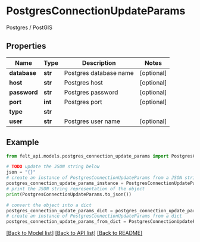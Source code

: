 # PostgresConnectionUpdateParams

Postgres / PostGIS

## Properties

Name | Type | Description | Notes
------------ | ------------- | ------------- | -------------
**database** | **str** | Postgres database name | [optional] 
**host** | **str** | Postgres host | [optional] 
**password** | **str** | Postgres password | [optional] 
**port** | **int** | Postgres port | [optional] 
**type** | **str** |  | 
**user** | **str** | Postgres user name | [optional] 

## Example

```python
from felt_api.models.postgres_connection_update_params import PostgresConnectionUpdateParams

# TODO update the JSON string below
json = "{}"
# create an instance of PostgresConnectionUpdateParams from a JSON string
postgres_connection_update_params_instance = PostgresConnectionUpdateParams.from_json(json)
# print the JSON string representation of the object
print(PostgresConnectionUpdateParams.to_json())

# convert the object into a dict
postgres_connection_update_params_dict = postgres_connection_update_params_instance.to_dict()
# create an instance of PostgresConnectionUpdateParams from a dict
postgres_connection_update_params_from_dict = PostgresConnectionUpdateParams.from_dict(postgres_connection_update_params_dict)
```
[[Back to Model list]](../README.md#documentation-for-models) [[Back to API list]](../README.md#documentation-for-api-endpoints) [[Back to README]](../README.md)


